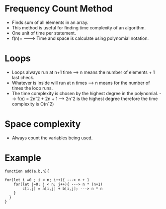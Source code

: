 # Frequency Count Method
- Finds sum of all elements in an array.
- This method is useful for finding time complexity of an algorithm.
- One unit of time per statement.
- f(n)= ---> Time and space is calculate using polynomial notation.

# Loops
- Loops always run at n+1 time --> n means the number of elements + 1 last check.
- Whatever is inside will run at n times --> n means for the number of times the loop runs.
- The time complexity is chosen by the highest degree in the polynomial. --> f(n) = 2nˆ2 + 2n + 1 --> 2nˆ2 is the highest degree therefore the time complexity is O(nˆ2) 

# Space complexity
- Always count the variables being used.

# Example 
```
function add(a,b,n){

for(let i =0 ; i < n; i++){ ---> n + 1
    for(let j=0; j < n; j++){ ---> n * (n+1)
        c[i,j] = a[i,j] + b[i,j]; ---> n * n
    }
  }
}

```